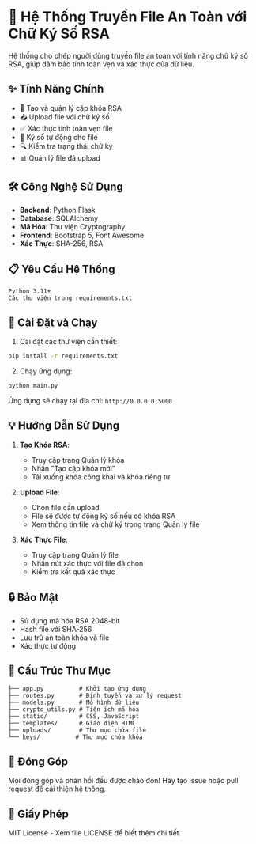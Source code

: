 
# 🔐 Hệ Thống Truyền File An Toàn với Chữ Ký Số RSA

Hệ thống cho phép người dùng truyền file an toàn với tính năng chữ ký số RSA, giúp đảm bảo tính toàn vẹn và xác thực của dữ liệu.

## ✨ Tính Năng Chính

- 🔑 Tạo và quản lý cặp khóa RSA
- 📤 Upload file với chữ ký số
- ✅ Xác thực tính toàn vẹn file
- 📝 Ký số tự động cho file
- 🔍 Kiểm tra trạng thái chữ ký
- 📊 Quản lý file đã upload

## 🛠️ Công Nghệ Sử Dụng

- **Backend**: Python Flask
- **Database**: SQLAlchemy
- **Mã Hóa**: Thư viện Cryptography
- **Frontend**: Bootstrap 5, Font Awesome
- **Xác Thực**: SHA-256, RSA

## 📋 Yêu Cầu Hệ Thống

```
Python 3.11+
Các thư viện trong requirements.txt
```

## 🚀 Cài Đặt và Chạy

1. Cài đặt các thư viện cần thiết:
```bash
pip install -r requirements.txt
```

2. Chạy ứng dụng:
```bash
python main.py
```

Ứng dụng sẽ chạy tại địa chỉ: `http://0.0.0.0:5000`

## 💡 Hướng Dẫn Sử Dụng

1. **Tạo Khóa RSA**:
   - Truy cập trang Quản lý khóa
   - Nhấn "Tạo cặp khóa mới"
   - Tải xuống khóa công khai và khóa riêng tư

2. **Upload File**:
   - Chọn file cần upload
   - File sẽ được tự động ký số nếu có khóa RSA
   - Xem thông tin file và chữ ký trong trang Quản lý file

3. **Xác Thực File**:
   - Truy cập trang Quản lý file
   - Nhấn nút xác thực với file đã chọn
   - Kiểm tra kết quả xác thực

## 🔒 Bảo Mật

- Sử dụng mã hóa RSA 2048-bit
- Hash file với SHA-256
- Lưu trữ an toàn khóa và file
- Xác thực tự động

## 📁 Cấu Trúc Thư Mục

```
├── app.py          # Khởi tạo ứng dụng
├── routes.py       # Định tuyến và xử lý request
├── models.py       # Mô hình dữ liệu
├── crypto_utils.py # Tiện ích mã hóa
├── static/         # CSS, JavaScript
├── templates/      # Giao diện HTML
├── uploads/        # Thư mục chứa file
└── keys/          # Thư mục chứa khóa
```

## 🤝 Đóng Góp

Mọi đóng góp và phản hồi đều được chào đón! Hãy tạo issue hoặc pull request để cải thiện hệ thống.

## 📄 Giấy Phép

MIT License - Xem file LICENSE để biết thêm chi tiết.
